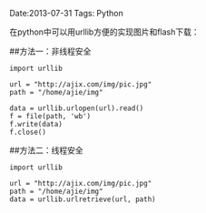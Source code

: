 Date:2013-07-31 
Tags: Python

在python中可以用urllib方便的实现图片和flash下载：

##方法一：非线程安全

	import urllib
	
	url = "http://ajix.com/img/pic.jpg"
	path = "/home/ajie/img"
	
	data = urllib.urlopen(url).read()
	f = file(path, 'wb')
	f.write(data)
	f.close()
	
	
##方法二：线程安全

	import urllib
	
	url = "http://ajix.com/img/pic.jpg"
	path = "/home/ajie/img"
	data = urllib.urlretrieve(url, path)
